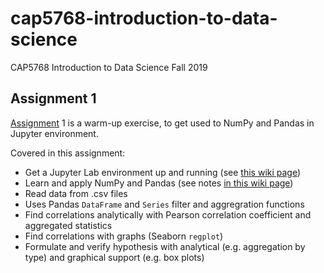 # cap5768-introduction-to-data-science
CAP5768 Introduction to Data Science Fall 2019

## Assignment 1

[Assignment](./assignment1) 1 is a warm-up exercise, to get used to NumPy and Pandas in Jupyter environment.

Covered in this assignment:

* Get a Jupyter Lab environment up and running (see [this wiki page](https://github.com/fau-masters-collected-works-cgarbin/cap5768-introduction-to-data-science/wiki/Minimalist-JupyterLab-setup-with-a-handful-of-extensions))
* Learn and apply NumPy and Pandas (see notes [in this wiki page](https://github.com/fau-masters-collected-works-cgarbin/cap5768-introduction-to-data-science/wiki/Notes-from-Python-Data-Science-Handbook))
* Read data from .csv files
* Uses Pandas `DataFrame` and `Series` filter and aggregration functions
* Find correlations analytically with Pearson correlation coefficient and aggregated statistics
* Find correlations with graphs (Seaborn `regplot`)
* Formulate and verify hypothesis with analytical (e.g. aggregation by type) and graphical support (e.g. box plots)

